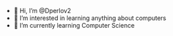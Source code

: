 - 👋 Hi, I’m @Dperlov2
- 👀 I’m interested in learning anything about computers
- 🌱 I’m currently learning Computer Science

<!---
Dperlov2/Dperlov2 is a ✨ special ✨ repository because its `README.md` (this file) appears on your GitHub profile.
You can click the Preview link to take a look at your changes.
--->
